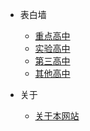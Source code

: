 - 表白墙

  - [重点高中](doc/zdgz.md)
  - [实验高中](doc/sygz.md)
  - [第三高中](doc/dsgz.md)
  - [其他高中](doc/qtgz.md)

- 关于

  - [关于本网站](doc/about.md)
